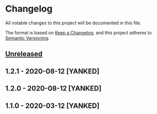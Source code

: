 # Changelog
All notable changes to this project will be documented in this file.

The format is based on [Keep a Changelog](https://keepachangelog.com/en/1.0.0/),
and this project adheres to [Semantic Versioning](https://semver.org/spec/v2.0.0.html).

## [Unreleased]

## 1.2.1 - 2020-08-12 [YANKED]

## 1.2.0 - 2020-08-12 [YANKED]

## 1.1.0 - 2020-03-12 [YANKED]
[Unreleased]: https://github.com/geut/nanoerror/compare/v1.2.1...HEAD
